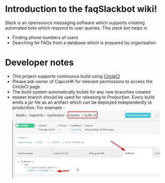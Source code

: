# Introduction to the faqSlackbot wiki!
Slack is an opensource messaging software which supports creating automated bots which respond to user queries. 
This slack bot helps in 
* Finding phone numbers of users
* Searching for FAQs from a database which is prepared by organisation

# Developer notes
* This project supports continuous build using [CircleCI](https://circleci.com/gh/CapcoHK/faqSlackbot)
* Please ask owner of CapcoHK for relevant permissions to access the CircleCI page
* The build system automatically builds for any new branches created
* *master* branch should be used for releasing to Production. Every build emits a jar file as an artifact which can be deployed independently to production. For example - ![Sample](https://github.com/CapcoHK/faqSlackbot/blob/master/build_artifacts.png)
